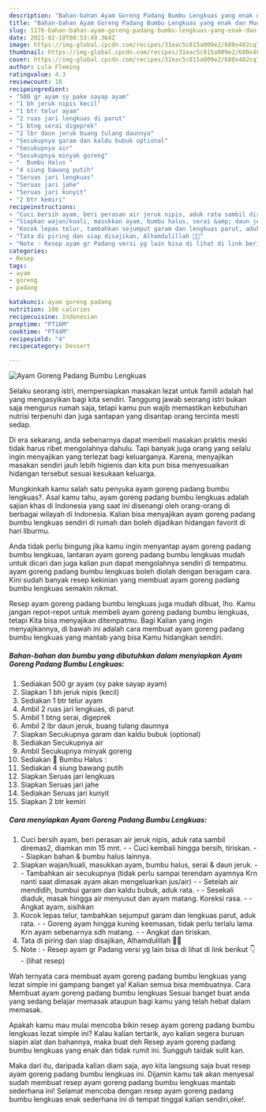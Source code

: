 ```yaml
---
description: "Bahan-bahan Ayam Goreng Padang Bumbu Lengkuas yang enak dan Mudah Dibuat"
title: "Bahan-bahan Ayam Goreng Padang Bumbu Lengkuas yang enak dan Mudah Dibuat"
slug: 1176-bahan-bahan-ayam-goreng-padang-bumbu-lengkuas-yang-enak-dan-mudah-dibuat
date: 2021-02-10T00:53:49.364Z
image: https://img-global.cpcdn.com/recipes/31eac5c815a009e2/680x482cq70/ayam-goreng-padang-bumbu-lengkuas-foto-resep-utama.jpg
thumbnail: https://img-global.cpcdn.com/recipes/31eac5c815a009e2/680x482cq70/ayam-goreng-padang-bumbu-lengkuas-foto-resep-utama.jpg
cover: https://img-global.cpcdn.com/recipes/31eac5c815a009e2/680x482cq70/ayam-goreng-padang-bumbu-lengkuas-foto-resep-utama.jpg
author: Lula Fleming
ratingvalue: 4.3
reviewcount: 10
recipeingredient:
- "500 gr ayam sy pake sayap ayam"
- "1 bh jeruk nipis kecil"
- "1 btr telur ayam"
- "2 ruas jari lengkuas di parut"
- "1 btng serai digeprek"
- "2 lbr daun jeruk buang tulang daunnya"
- "Secukupnya garam dan kaldu bubuk optional"
- "Secukupnya air"
- "Secukupnya minyak goreng"
- "  Bumbu Halus "
- "4 siung bawang putih"
- "Seruas jari lengkuas"
- "Seruas jari jahe"
- "Seruas jari kunyit"
- "2 btr kemiri"
recipeinstructions:
- "Cuci bersih ayam, beri perasan air jeruk nipis, aduk rata sambil diremas2, diamkan min 15 mnt. - Cuci kembali hingga bersih, tiriskan. - Siapkan bahan &amp; bumbu halus lainnya."
- "Siapkan wajan/kuali, masukkan ayam, bumbu halus, serai &amp; daun jeruk. - Tambahkan air secukupnya (tidak perlu sampai terendam ayamnya Krn nanti saat dimasak ayam akan mengeluarkan jus/air) - Setelah air mendidih, bumbui garam dan kaldu bubuk, aduk rata. - Sesekali diaduk, masak hingga air menyusut dan ayam matang. Koreksi rasa. - Angkat ayam, sisihkan"
- "Kocok lepas telur, tambahkan sejumput garam dan lengkuas parut, aduk rata. - Goreng ayam hingga kuning keemasan, tidak perlu terlalu lama Krn ayam sebenarnya sdh matang.  - Angkat dan tiriskan."
- "Tata di piring dan siap disajikan, Alhamdulillah 🙏😉"
- "Note : Resep ayam gr Padang versi yg lain bisa di lihat di link berikut 👇           (lihat resep)"
categories:
- Resep
tags:
- ayam
- goreng
- padang

katakunci: ayam goreng padang 
nutrition: 108 calories
recipecuisine: Indonesian
preptime: "PT16M"
cooktime: "PT44M"
recipeyield: "4"
recipecategory: Dessert

---
```



![Ayam Goreng Padang Bumbu Lengkuas](https://img-global.cpcdn.com/recipes/31eac5c815a009e2/680x482cq70/ayam-goreng-padang-bumbu-lengkuas-foto-resep-utama.jpg)

Selaku seorang istri, mempersiapkan masakan lezat untuk famili adalah hal yang mengasyikan bagi kita sendiri. Tanggung jawab seorang istri bukan saja mengurus rumah saja, tetapi kamu pun wajib memastikan kebutuhan nutrisi terpenuhi dan juga santapan yang disantap orang tercinta mesti sedap.

Di era  sekarang, anda sebenarnya dapat membeli masakan praktis meski tidak harus ribet mengolahnya dahulu. Tapi banyak juga orang yang selalu ingin menyajikan yang terlezat bagi keluarganya. Karena, menyajikan masakan sendiri jauh lebih higienis dan kita pun bisa menyesuaikan hidangan tersebut sesuai kesukaan keluarga. 



Mungkinkah kamu salah satu penyuka ayam goreng padang bumbu lengkuas?. Asal kamu tahu, ayam goreng padang bumbu lengkuas adalah sajian khas di Indonesia yang saat ini disenangi oleh orang-orang di berbagai wilayah di Indonesia. Kalian bisa menyajikan ayam goreng padang bumbu lengkuas sendiri di rumah dan boleh dijadikan hidangan favorit di hari liburmu.

Anda tidak perlu bingung jika kamu ingin menyantap ayam goreng padang bumbu lengkuas, lantaran ayam goreng padang bumbu lengkuas mudah untuk dicari dan juga kalian pun dapat mengolahnya sendiri di tempatmu. ayam goreng padang bumbu lengkuas boleh diolah dengan beragam cara. Kini sudah banyak resep kekinian yang membuat ayam goreng padang bumbu lengkuas semakin nikmat.

Resep ayam goreng padang bumbu lengkuas juga mudah dibuat, lho. Kamu jangan repot-repot untuk membeli ayam goreng padang bumbu lengkuas, tetapi Kita bisa menyajikan ditempatmu. Bagi Kalian yang ingin menyajikannya, di bawah ini adalah cara membuat ayam goreng padang bumbu lengkuas yang mantab yang bisa Kamu hidangkan sendiri.

<!--inarticleads1-->

##### Bahan-bahan dan bumbu yang dibutuhkan dalam menyiapkan Ayam Goreng Padang Bumbu Lengkuas:

1. Sediakan 500 gr ayam (sy pake sayap ayam)
1. Siapkan 1 bh jeruk nipis (kecil)
1. Sediakan 1 btr telur ayam
1. Ambil 2 ruas jari lengkuas, di parut
1. Ambil 1 btng serai, digeprek
1. Ambil 2 lbr daun jeruk, buang tulang daunnya
1. Siapkan Secukupnya garam dan kaldu bubuk (optional)
1. Sediakan Secukupnya air
1. Ambil Secukupnya minyak goreng
1. Sediakan  🌠 Bumbu Halus :
1. Sediakan 4 siung bawang putih
1. Siapkan Seruas jari lengkuas
1. Siapkan Seruas jari jahe
1. Sediakan Seruas jari kunyit
1. Siapkan 2 btr kemiri




<!--inarticleads2-->

##### Cara menyiapkan Ayam Goreng Padang Bumbu Lengkuas:

1. Cuci bersih ayam, beri perasan air jeruk nipis, aduk rata sambil diremas2, diamkan min 15 mnt. - - Cuci kembali hingga bersih, tiriskan. - - Siapkan bahan &amp; bumbu halus lainnya.
1. Siapkan wajan/kuali, masukkan ayam, bumbu halus, serai &amp; daun jeruk. - - Tambahkan air secukupnya (tidak perlu sampai terendam ayamnya Krn nanti saat dimasak ayam akan mengeluarkan jus/air) - - Setelah air mendidih, bumbui garam dan kaldu bubuk, aduk rata. - - Sesekali diaduk, masak hingga air menyusut dan ayam matang. Koreksi rasa. - - Angkat ayam, sisihkan
1. Kocok lepas telur, tambahkan sejumput garam dan lengkuas parut, aduk rata. - - Goreng ayam hingga kuning keemasan, tidak perlu terlalu lama Krn ayam sebenarnya sdh matang.  - - Angkat dan tiriskan.
1. Tata di piring dan siap disajikan, Alhamdulillah 🙏😉
1. Note : - Resep ayam gr Padang versi yg lain bisa di lihat di link berikut 👇 -           (lihat resep)




Wah ternyata cara membuat ayam goreng padang bumbu lengkuas yang lezat simple ini gampang banget ya! Kalian semua bisa membuatnya. Cara Membuat ayam goreng padang bumbu lengkuas Sesuai banget buat anda yang sedang belajar memasak ataupun bagi kamu yang telah hebat dalam memasak.

Apakah kamu mau mulai mencoba bikin resep ayam goreng padang bumbu lengkuas lezat simple ini? Kalau kalian tertarik, ayo kalian segera buruan siapin alat dan bahannya, maka buat deh Resep ayam goreng padang bumbu lengkuas yang enak dan tidak rumit ini. Sungguh taidak sulit kan. 

Maka dari itu, daripada kalian diam saja, ayo kita langsung saja buat resep ayam goreng padang bumbu lengkuas ini. Dijamin kamu tak akan menyesal sudah membuat resep ayam goreng padang bumbu lengkuas mantab sederhana ini! Selamat mencoba dengan resep ayam goreng padang bumbu lengkuas enak sederhana ini di tempat tinggal kalian sendiri,oke!.

